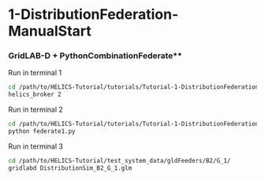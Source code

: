 # 1-DistributionFederation-ManualStart

### GridLAB-D + PythonCombinationFederate**

Run in terminal 1

```bash
cd /path/to/HELICS-Tutorial/tutorials/Tutorial-1-DistributionFederation-ManualStart/
helics_broker 2
```

Run in terminal 2

```bash
cd /path/to/HELICS-Tutorial/tutorials/Tutorial-1-DistributionFederation-ManualStart/
python federate1.py
```

Run in terminal 3

```bash
cd /path/to/HELICS-Tutorial/test_system_data/gldFeeders/B2/G_1/
gridlabd DistributionSim_B2_G_1.glm
```

